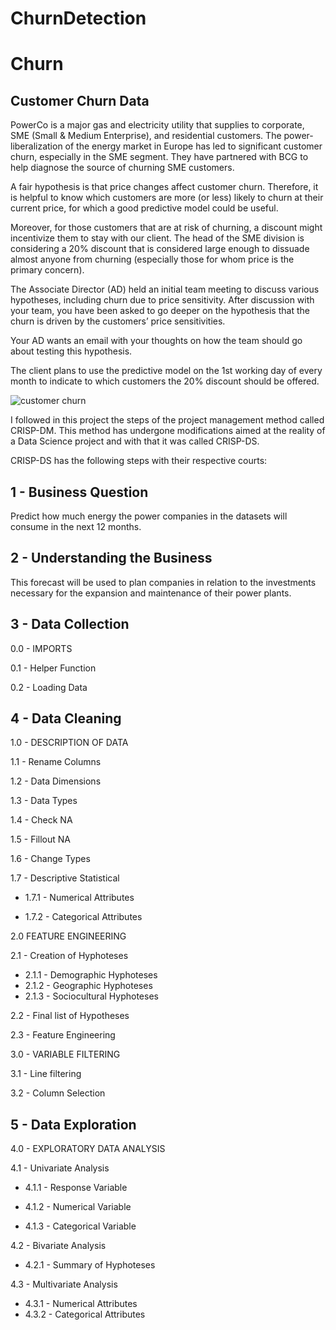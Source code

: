 # ChurnDetection

# Churn

## Customer Churn Data

PowerCo is a major gas and electricity utility that supplies to corporate, SME (Small & Medium Enterprise), and residential customers. The power-liberalization of the energy market in Europe has led to significant customer churn, especially in the SME segment. They have partnered with BCG to help diagnose the source of churning SME customers.

A fair hypothesis is that price changes affect customer churn. Therefore, it is helpful to know which customers are more (or less) likely to churn at their current price, for which a good predictive model could be useful.

Moreover, for those customers that are at risk of churning, a discount might incentivize them to stay with our client. The head of the SME division is considering a 20% discount that is considered large enough to dissuade almost anyone from churning (especially those for whom price is the primary concern).

The Associate Director (AD) held an initial team meeting to discuss various hypotheses, including churn due to price sensitivity. After discussion with your team, you have been asked to go deeper on the hypothesis that the churn is driven by the customers’ price sensitivities. 

Your AD wants an email with your thoughts on how the team should go about testing this hypothesis.

The client plans to use the predictive model on the 1st working day of every month to indicate to which customers the 20% discount should be offered.


![customer churn](https://user-images.githubusercontent.com/110170707/181729174-9d61edf7-b0d3-44ff-8128-ebc019d4def1.png)

I followed in this project the steps of the project management method called CRISP-DM. This method has undergone modifications aimed at the reality of a Data Science project and with that it was called CRISP-DS.

CRISP-DS has the following steps with their respective courts:

## 1 - Business Question

Predict how much energy the power companies in the datasets will consume in the next 12 months.

## 2 - Understanding the Business

This forecast will be used to plan companies in relation to the investments necessary for the expansion and maintenance of their power plants.

## 3 - Data Collection

0.0 - IMPORTS

0.1 - Helper Function

0.2 - Loading Data

## 4 - Data Cleaning

1.0 - DESCRIPTION OF DATA


1.1 - Rename Columns

1.2 - Data Dimensions

1.3 - Data Types

1.4 - Check NA

1.5 - Fillout NA

1.6 - Change Types

1.7 - Descriptive Statistical

- 1.7.1 - Numerical Attributes

- 1.7.2 - Categorical Attributes

2.0 FEATURE ENGINEERING


2.1 - Creation of Hyphoteses

- 2.1.1 - Demographic Hyphoteses
- 2.1.2 - Geographic Hyphoteses
- 2.1.3 - Sociocultural Hyphoteses

2.2 - Final list of Hypotheses

2.3 - Feature Engineering

3.0 - VARIABLE FILTERING


3.1 - Line filtering

3.2 - Column Selection

## 5 - Data Exploration

4.0 - EXPLORATORY DATA ANALYSIS

4.1 - Univariate Analysis

- 4.1.1 - Response Variable

- 4.1.2 - Numerical Variable

- 4.1.3 - Categorical Variable

4.2 - Bivariate Analysis

- 4.2.1 - Summary of Hyphoteses

4.3 - Multivariate Analysis

- 4.3.1 - Numerical Attributes
- 4.3.2 - Categorical Attributes
